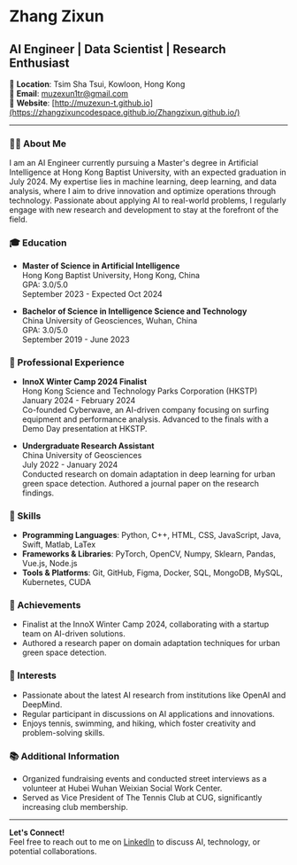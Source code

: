 # Zhang Zixun

## AI Engineer | Data Scientist | Research Enthusiast

📍 **Location**: Tsim Sha Tsui, Kowloon, Hong Kong  
📧 **Email**: [muzexun1tr@gmail.com](mailto:muzexun1tr@gmail.com)  
🔗 **Website**: [http://muzexun-t.github.io](https://zhangzixuncodespace.github.io/Zhangzixun.github.io/)

---

### 👨‍💻 About Me

I am an AI Engineer currently pursuing a Master's degree in Artificial Intelligence at Hong Kong Baptist University, with an expected graduation in July 2024. My expertise lies in machine learning, deep learning, and data analysis, where I aim to drive innovation and optimize operations through technology. Passionate about applying AI to real-world problems, I regularly engage with new research and development to stay at the forefront of the field.

### 🎓 Education

- **Master of Science in Artificial Intelligence**  
  Hong Kong Baptist University, Hong Kong, China  
  GPA: 3.0/5.0  
  September 2023 - Expected Oct 2024

- **Bachelor of Science in Intelligence Science and Technology**  
  China University of Geosciences, Wuhan, China  
  GPA: 3.0/5.0  
  September 2019 - June 2023

### 💼 Professional Experience

- **InnoX Winter Camp 2024 Finalist**  
  Hong Kong Science and Technology Parks Corporation (HKSTP)  
  January 2024 - February 2024  
  Co-founded Cyberwave, an AI-driven company focusing on surfing equipment and performance analysis. Advanced to the finals with a Demo Day presentation at HKSTP.

- **Undergraduate Research Assistant**  
  China University of Geosciences  
  July 2022 - January 2024  
  Conducted research on domain adaptation in deep learning for urban green space detection. Authored a journal paper on the research findings.

### 🔧 Skills

- **Programming Languages**: Python, C++, HTML, CSS, JavaScript, Java, Swift, Matlab, LaTex
- **Frameworks & Libraries**: PyTorch, OpenCV, Numpy, Sklearn, Pandas, Vue.js, Node.js
- **Tools & Platforms**: Git, GitHub, Figma, Docker, SQL, MongoDB, MySQL, Kubernetes, CUDA

### 🏅 Achievements

- Finalist at the InnoX Winter Camp 2024, collaborating with a startup team on AI-driven solutions.
- Authored a research paper on domain adaptation techniques for urban green space detection.

### 🌱 Interests

- Passionate about the latest AI research from institutions like OpenAI and DeepMind.
- Regular participant in discussions on AI applications and innovations.
- Enjoys tennis, swimming, and hiking, which foster creativity and problem-solving skills.

### 📚 Additional Information

- Organized fundraising events and conducted street interviews as a volunteer at Hubei Wuhan Weixian Social Work Center.
- Served as Vice President of The Tennis Club at CUG, significantly increasing club membership.

---

**Let's Connect!**  
Feel free to reach out to me on [LinkedIn](https://www.linkedin.com/in/zhangzixun) to discuss AI, technology, or potential collaborations.
